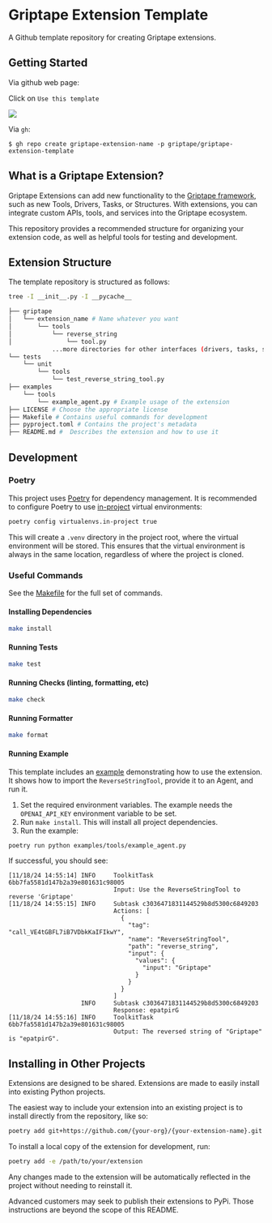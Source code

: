 # Griptape Extension Template

A Github template repository for creating Griptape extensions.

## Getting Started

Via github web page:

Click on `Use this template`

![](https://docs.github.com/assets/cb-36544/images/help/repository/use-this-template-button.png)


Via `gh`:

```
$ gh repo create griptape-extension-name -p griptape/griptape-extension-template
```

## What is a Griptape Extension?

Griptape Extensions can add new functionality to the [Griptape framework](https://github.com/griptape-ai/griptape), such as new Tools, Drivers, Tasks, or Structures.
With extensions, you can integrate custom APIs, tools, and services into the Griptape ecosystem.

This repository provides a recommended structure for organizing your extension code, as well as helpful tools for testing and development.

## Extension Structure

The template repository is structured as follows:

```bash
tree -I __init__.py -I __pycache__

├── griptape
│   └── extension_name # Name whatever you want
│       └── tools
│           └── reverse_string
│               └── tool.py
            ...more directories for other interfaces (drivers, tasks, structures, etc)...
└── tests
    └── unit
        └── tools
            └── test_reverse_string_tool.py
├── examples
    └── tools
        └── example_agent.py # Example usage of the extension 
├── LICENSE # Choose the appropriate license
├── Makefile # Contains useful commands for development
├── pyproject.toml # Contains the project's metadata
├── README.md #  Describes the extension and how to use it
```

## Development

### Poetry

This project uses [Poetry](https://python-poetry.org/) for dependency management.
It is recommended to configure Poetry to use [in-project](https://python-poetry.org/docs/configuration/#virtualenvsin-project) virtual environments:

```bash
poetry config virtualenvs.in-project true
```

This will create a `.venv` directory in the project root, where the virtual environment will be stored.
This ensures that the virtual environment is always in the same location, regardless of where the project is cloned.

### Useful Commands

See the [Makefile](https://github.com/griptape-ai/griptape-extension-template/blob/main/Makefile) for the full set of commands.

#### Installing Dependencies

```bash
make install
```

#### Running Tests

```bash
make test
```

#### Running Checks (linting, formatting, etc)

```bash
make check
```

#### Running Formatter

```bash
make format
```

#### Running Example

This template includes an [example](https://github.com/griptape-ai/tool-template/blob/main/examples/tools/example_agent.py) demonstrating how to use the extension. It shows how to import the `ReverseStringTool`, provide it to an Agent, and run it.

1. Set the required environment variables. The example needs the `OPENAI_API_KEY` environment variable to be set.
1. Run `make install`. This will install all project dependencies.
1. Run the example:

```bash
poetry run python examples/tools/example_agent.py
```

If successful, you should see:
```
[11/18/24 14:55:14] INFO     ToolkitTask 6bb7fa5581d147b2a39e801631c98005
                             Input: Use the ReverseStringTool to reverse 'Griptape'
[11/18/24 14:55:15] INFO     Subtask c3036471831144529b8d5300c6849203
                             Actions: [
                               {
                                 "tag": "call_VE4tGBFL7iB7VDbkKaIFIkwY",
                                 "name": "ReverseStringTool",
                                 "path": "reverse_string",
                                 "input": {
                                   "values": {
                                     "input": "Griptape"
                                   }
                                 }
                               }
                             ]
                    INFO     Subtask c3036471831144529b8d5300c6849203
                             Response: epatpirG
[11/18/24 14:55:16] INFO     ToolkitTask 6bb7fa5581d147b2a39e801631c98005
                             Output: The reversed string of "Griptape" is "epatpirG".
```

## Installing in Other Projects

Extensions are designed to be shared. Extensions are made to easily install into existing Python projects.

The easiest way to include your extension into an existing project is to install directly from the repository, like so:
```bash
poetry add git+https://github.com/{your-org}/{your-extension-name}.git
```

To install a local copy of the extension for development, run:
```bash
poetry add -e /path/to/your/extension
```

Any changes made to the extension will be automatically reflected in the project without needing to reinstall it.

Advanced customers may seek to publish their extensions to PyPi. Those instructions are beyond the scope of this README.
